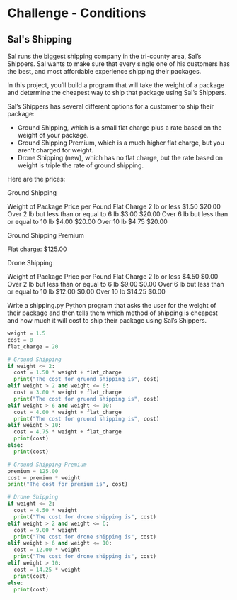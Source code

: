 ﻿# Challenge - Conditions

## Sal's Shipping

Sal runs the biggest shipping company in the tri-county area, Sal’s Shippers. Sal wants to make sure that every single one of his customers has the best, and most affordable experience shipping their packages.

In this project, you’ll build a program that will take the weight of a package and determine the cheapest way to ship that package using Sal’s Shippers.

Sal’s Shippers has several different options for a customer to ship their package:

  -  Ground Shipping, which is a small flat charge plus a rate based on the weight of your package.
  -  Ground Shipping Premium, which is a much higher flat charge, but you aren’t charged for weight.
  -  Drone Shipping (new), which has no flat charge, but the rate based on weight is triple the rate of ground shipping.

Here are the prices:

Ground Shipping

Weight of Package 	Price per Pound 	Flat Charge
2 lb or less 	$1.50 	$20.00
Over 2 lb but less than or equal to 6 lb 	$3.00 	$20.00
Over 6 lb but less than or equal to 10 lb 	$4.00 	$20.00
Over 10 lb 	$4.75 	$20.00

Ground Shipping Premium

Flat charge: $125.00

Drone Shipping

Weight of Package 	Price per Pound 	Flat Charge
2 lb or less 	$4.50 	$0.00
Over 2 lb but less than or equal to 6 lb 	$9.00 	$0.00
Over 6 lb but less than or equal to 10 lb 	$12.00 	$0.00
Over 10 lb 	$14.25 	$0.00

Write a shipping.py Python program that asks the user for the weight of their package and then tells them which method of shipping is cheapest and how much it will cost to ship their package using Sal’s Shippers.

```py
weight = 1.5
cost = 0
flat_charge = 20

# Ground Shipping
if weight <= 2:
  cost = 1.50 * weight + flat_charge
  print("The cost for gruond shipping is", cost)
elif weight > 2 and weight <= 6:
  cost = 3.00 * weight + flat_charge
  print("The cost for gruond shipping is", cost)
elif weight > 6 and weight <= 10:
  cost = 4.00 * weight + flat_charge
  print("The cost for gruond shipping is", cost)
elif weight > 10:
  cost = 4.75 * weight + flat_charge
  print(cost)
else:
  print(cost)

# Ground Shipping Premium
premium = 125.00
cost = premium * weight
print("The cost for premium is", cost)

# Drone Shipping
if weight <= 2:
  cost = 4.50 * weight
  print("The cost for drone shipping is", cost)
elif weight > 2 and weight <= 6:
  cost = 9.00 * weight
  print("The cost for drone shipping is", cost)
elif weight > 6 and weight <= 10:
  cost = 12.00 * weight
  print("The cost for drone shipping is", cost)
elif weight > 10:
  cost = 14.25 * weight
  print(cost)
else:
  print(cost)
```


